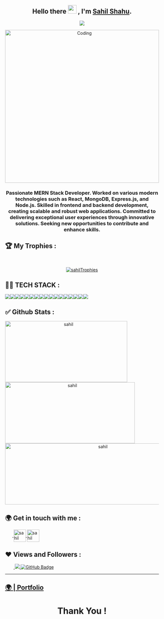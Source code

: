 <h2 align="center">
  Hello there <img src="https://media.giphy.com/media/hvRJCLFzcasrR4ia7z/giphy.gif" width="28"> , I'm <a href="https://github.com/sahilshahu555" target="_blank" rel="n">Sahil Shahu</a>.
</h2>

<p align="center">
  <img src="https://readme-typing-svg.herokuapp.com/?lines=Full%20Stack%20MERN%20Developer;&center=true&width=500&height=50">
</p>

<p align="center"><img src="https://globaleducation.s3.ap-south-1.amazonaws.com/globaledu/gif/front-end-development.gif"  alt="Coding" width="100%"height="500"></p>




<h3 align="center">Passionate MERN Stack Developer.  Worked on various modern technologies such as React, MongoDB, Express.js, and Node.js. Skilled in frontend and backend development, creating  scalable and  robust web applications. Committed to delivering exceptional user experiences through innovative solutions. Seeking new opportunities to contribute and enhance skills.</h3>

<!-- new file -->


## 🏆 My Trophies :
<br/>
<p align="center"> <a href="https://github.com/ryo-ma/github-profile-trophy"><img src="https://github-profile-trophy.vercel.app/?username=sahilshahu555&theme=onedark" alt="sahilTrophies" /></a> </p>

## 👨‍💻 TECH STACK :

<div align="center" style="display: flex; flex-wrap: wrap;">
<img src="https://img.shields.io/badge/HTML5-E34F26?style=for-the-badge&logo=html5&logoColor=white" />
<img src="https://img.shields.io/badge/CSS3-1572B6?style=for-the-badge&logo=css3&logoColor=white" />
<img src="https://img.shields.io/badge/JavaScript-323330?style=for-the-badge&logo=javascript&logoColor=F7DF1E" />
<img src="https://img.shields.io/badge/react-%2320232a.svg?style=for-the-badge&logo=react&logoColor=%2361DAFB" />
<img src="https://img.shields.io/badge/React_Router-CA4245?style=for-the-badge&logo=react-router&logoColor=white" />
<img src="https://img.shields.io/badge/redux-%23593d88.svg?style=for-the-badge&logo=redux&logoColor=white" />
<img src="https://img.shields.io/badge/chakra-%234ED1C5.svg?style=for-the-badge&logo=chakraui&logoColor=white" />
<img src="https://img.shields.io/badge/MongoDB-%234ea94b.svg?style=for-the-badge&logo=mongodb&logoColor=white" />

<img src="https://img.shields.io/badge/Bootstrap-563D7C?style=for-the-badge&logo=bootstrap&logoColor=white" />
<img src="https://img.shields.io/badge/Tailwind_CSS-38B2AC?style=for-the-badge&logo=tailwind-css&logoColor=white" />
<img src="https://img.shields.io/badge/Node.js-339933?style=for-the-badge&logo=nodedotjs&logoColor=white" />
<img src="https://img.shields.io/badge/Express.js-000000?style=for-the-badge&logo=express&logoColor=white" />
<img src="https://img.shields.io/badge/java-%23ED8B00.svg?style=for-the-badge&logo=java&logoColor=white" />
<img src="https://img.shields.io/badge/npm-CB3837?style=for-the-badge&logo=npm&logoColor=white" />
<img src="https://img.shields.io/badge/GitHub-100000?style=for-the-badge&logo=github&logoColor=white" />
<img src="https://img.shields.io/badge/GIT-E44C30?style=for-the-badge&logo=git&logoColor=white" />
<img src="https://img.shields.io/badge/vite-%23646CFF.svg?style=for-the-badge&logo=vite&logoColor=white" />
</div>

## ✅ Github Stats :

<div align="center" style="display: flex; flex-direction: column;">

<img width="400px" height="200px" align="center" src="https://github-readme-stats.vercel.app/api?username=sahilshahu555&theme=neon&border_radius=2.7&show_icons=true" alt="sahil" />
  
<img width="425px" height="200px" align="center" src="https://github-readme-streak-stats.herokuapp.com/?user=sahilshahu555&theme=neon&border_radius=2.7&date_format=M%20j%5B%2C%20Y%5D" alt="sahil" />
  
<img  height="200px" align="center" src="https://github-readme-stats.vercel.app/api/top-langs/?username=sahilshahu555&theme=neon&border_radius=2.7" alt="sahil" width="625px"/>
  
</div>

<h2>🌍 Get in touch with me :</h2>
   <p align="left">
    &nbsp;&nbsp;&nbsp;&nbsp;&nbsp;&nbsp;<a href="https://www.linkedin.com/in/sahil-shahu-7374bb18b/" target="blank">
            <img align="center"
                src="https://img.icons8.com/3d-fluency/94/linkedin.png"
                alt="sahil" width="40px" />
        </a>
        <a href="https://github.com/sahilshahu555" target="blank">
            <img align="center"
                src="https://img.icons8.com/3d-fluency/94/github.png"
                alt="sahil" width="40px"/>
        </a>
    </p>
    <h2>❤ Views and Followers :</h2>
    &nbsp;&nbsp;&nbsp;&nbsp;&nbsp;&nbsp;&nbsp;<a href="https://github.com/sahilshahu555/github-profile-views-counter">
        <img src="https://komarev.com/ghpvc/?username=sahilshahu555" >
    </a>
    <a href="https://github.com/sahilshahu555?tab=followers">
        <img src="https://img.shields.io/github/followers/sahilshahu555?label=Followers&style=social" alt="GitHub Badge">
    </a>
    <hr />
    <h2><a href="https://sahilshahu555.github.io/">🌍 | Portfolio </a></h2>
    <h1 align="center">Thank You !</h1>
    